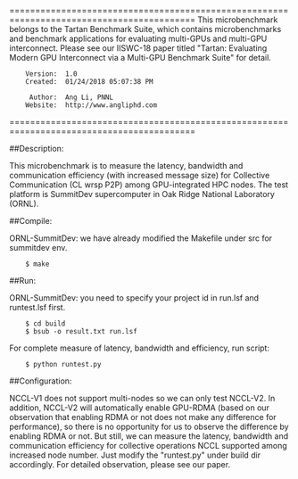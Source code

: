 ==========================================================================================
 This microbenchmark belongs to the Tartan Benchmark Suite, which contains microbenchmarks
 and benchmark applications for evaluating multi-GPUs and multi-GPU interconnect. Please see
 our IISWC-18 paper titled "Tartan: Evaluating Modern GPU Interconnect via a Multi-GPU 
 Benchmark Suite" for detail.

        Version:  1.0
        Created:  01/24/2018 05:07:38 PM

         Author:  Ang Li, PNNL
        Website:  http://www.angliphd.com  
==========================================================================================

##Description:

This microbenchmark is to measure the latency, bandwidth and communication
efficiency (with increased message size) for Collective Communication (CL wrsp P2P) 
among GPU-integrated HPC nodes. The test platform is SummitDev supercomputer 
in Oak Ridge National Laboratory (ORNL).

##Compile:  

ORNL-SummitDev: we have already modified the Makefile under src for summitdev env.
```shell
    $ make
```

##Run:  

ORNL-SummitDev: you need to specify your project id in run.lsf and runtest.lsf first.
```shell
    $ cd build
    $ bsub -o result.txt run.lsf 
```

For complete measure of latency, bandwidth and efficiency, run script:
```shell
    $ python runtest.py
```

##Configuration: 

NCCL-V1 does not support multi-nodes so we can only test NCCL-V2. In addition, 
NCCL-V2 will automatically enable GPU-RDMA (based on our observation that enabling RDMA or not 
does not make any difference for performance), so there is no opportunity for us to observe
the difference by enabling RDMA or not. But still, we can measure the latency, bandwidth and
communication efficiency for collective operations NCCL supported among increased node number.
Just modify the "runtest.py" under build dir accordingly. For detailed observation, please see
our paper. 

